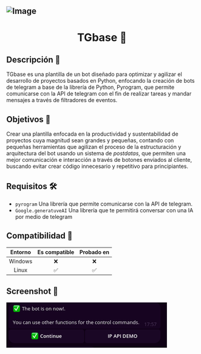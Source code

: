 ![Image](https://telegra.ph/file/4a642e823b5250c99da91.jpg)
---

<center><h1>TGbase 🤖</h1></center>

## Descripción 📝

TGbase es una plantilla de un bot diseñado para optimizar y agilizar el desarrollo de proyectos basados en Python, enfocando la creación de bots de telegram a base de la librería de Python, Pyrogram, que permite comunicarse con la API de telegram con el fin de realizar tareas y mandar mensajes a través de filtradores de eventos.

## Objetivos 🎯

Crear una plantilla enfocada en la productividad y sustentabilidad de proyectos cuya magnitud sean grandes y pequeñas, contando con pequeñas herramientas que agilizan el proceso de la estructuración y arquitectura del bot usando un sistema de <i>postdatas</i>, que permiten una mejor comunicación e interacción a través de botones enviados al cliente, buscando evitar crear código innecesario y repetitivo para principiantes.

## Requisitos 🛠️

- <code>pyrogram</code> Una librería que permite comunicarse con la API de telegram.
- <code>Google.generatuveAI</code> Una librería que te permitirá conversar con una IA por medio de telegram

## Compatibilidad 🔨

|   Entorno   | Es compatible | Probado en |
|:------------:|:------------:|:------------:|
|   Windows   |   ❌   |   ❌   |
|   Linux     |   ✅   |   ✅   |

## Screenshot 📸
![Image](screenshot.png)
